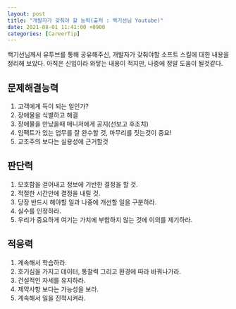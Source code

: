 ```yaml
---
layout: post
title: "개발자가 갖춰야 할 능력(출처 : 백기선님 Youtube)"
date: 2021-08-01 11:41:00 +0900
categories: [CareerTip]
---
```


백기선님께서 유투브를 통해 공유해주신, 개발자가 갖춰야할 소프트 스킬에 대한 내용을 정리해 보았다. 아직은 신입이라 와닿는 내용이 적지만, 나중에 정말 도움이 될것같다.

## 문제해결능력

1. 고객에게 득이 되는 일인가?
2. 장애물을 식별하고 해결
3. 장애물을 만났을때 매니저에게 공지(선보고 후조치)
4. 임팩트가 있는 업무를 잘 완수할 것, 마무리를 짓는것이 중요!
5. 교조주의 보다는 실용성에 근거할것

## 판단력

1. 모호함을 걷어내고 정보에 기반한 결정을 할 것.
2. 적절한 시간안에 결정을 내릴 것.
3. 당장 반드시 해야할 일과 나중에 개선할 일을 구분하라.
4. 실수를 인정하라.
5. 우리가 중요하게 여기는 가치에 부합하지 않는 것에 이의를 제기하라.

## 적응력

1. 계속해서 학습하라.
2. 호기심을 가지고 데이터, 통찰력 그리고 환경에 따라 바꿔나가라.
3. 건설적인 자세를 유지하라.
4. 제약사항 보다는 가능성을 보라.
5. 계속해서 일을 진척시켜라.